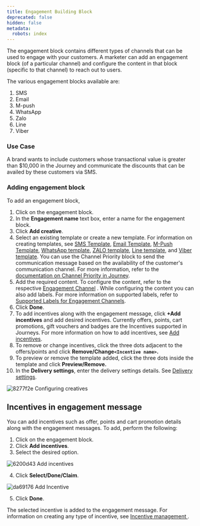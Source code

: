```yaml
---
title: Engagement Building Block
deprecated: false
hidden: false
metadata:
  robots: index
---
```

The engagement block contains different types of channels that can be used to engage with your customers. A marketer can add an engagement block (of a particular channel) and configure the content in that block (specific to that channel) to reach out to users.

The various engagement blocks available are:

1. SMS
2. Email
3. M-push
4. WhatsApp
5. Zalo
6. Line
7. Viber

### Use Case

A brand wants to include customers whose transactional value is greater than $10,000 in the Journey and communicate the discounts that can be availed by these customers via SMS.

### Adding engagement block

To add an engagement block,

1. Click on the engagement block.
2. In the **Engagement name** text box, enter a name for the engagement block.
3. Click **Add creative**.
4. Select an existing template or create a new template. For information on creating templates, see [SMS Template](https://docs.capillarytech.com/docs/create-sms-template-#/), [Email Template](https://docs.capillarytech.com/docs/create-email-template-#/), [M-Push Template](https://docs.capillarytech.com/docs/create-push-notification-template#/), [WhatsApp template](https://docs.capillarytech.com/docs/create-whatsapp-template#/), [ZALO template](https://docs.capillarytech.com/docs/create-zalo-template-#/), [ Line template](https://docs.capillarytech.com/docs/create-line-template-#/), and [Viber template](https://docs.capillarytech.com/docs/create-viber-template-#/). You can use the Channel Priority block to send the communication message based on the availability of the customer's communication channel. For more information, refer to the [documentation on Channel Priority in Journey](https://docs.capillarytech.com/docs/channel-priority#/).
5. Add the required content. To configure the content, refer to the  respective [Engagement Channel](https://docs.capillarytech.com/docs/engagement-channels#/) . While configuring the content you can also add labels. For more information on supported labels, refer to  [Supported Labels for Engagement Channels](https://docs.capillarytech.com/docs/supported-labels-for-engagement-channels#/).
6. Click **Done**.
7. To add incentives along with the engagement message, click **+Add incentives** and add desired incentives. Currently offers, points, cart promotions, gift vouchers and badges are the Incentives supported in Journeys. For more information on how to add incentives, see [Add incentives](https://docs.capillarytech.com/docs/engagement-building-block#/incentives-in-engagement-message).
8. To remove or change incentives, click the three dots adjacent to the offers/points and click **Remove/Change`<Incentive name>`.**
9. To preview or remove the template added, click the three dots inside the template and click **Preview/Remove.**
10. In the **Delivery settings**, enter the delivery settings details. See [Delivery settings](https://docs.capillarytech.com/docs/delivery-settings).

![8277f2e Configuring creatives](https://files.readme.io/8277f2e-Configuring_creatives.gif)

## Incentives in engagement message

You can add incentives such as offer, points and cart promotion details along with the engagement messages. To add, perform the following:

1. Click on the engagement block.
2. Click **Add incentives**.
3. Select the desired option.

![6200d43 Add incentives](https://files.readme.io/6200d43-Add_incentives.png)

4. Click **Select/Done/Claim**.

![da69176 Add Incentive](https://files.readme.io/da69176-Add_Incentive.jpg)

5. Click **Done**.

The selected incentive is added to the engagement message. For information on creating any type of incentive, see  [Incentive management ](https://docs.capillarytech.com/docs/incentive-management).
